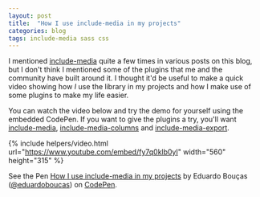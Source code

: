```yaml
---
layout: post
title:  "How I use include-media in my projects"
categories: blog
tags: include-media sass css
---
```

I mentioned [include-media](http://include-media.com) quite a few times in various posts on this blog, but I don't think I mentioned some of the plugins that me and the community have built around it. I thought it'd be useful to make a quick video showing how *I* use the library in my projects and how I make use of some plugins to make my life easier.<!--more-->

You can watch the video below and try the demo for yourself using the embedded CodePen. If you want to give the plugins a try, you'll want [include-media](https://github.com/eduardoboucas/include-media), [include-media-columns](https://github.com/eduardoboucas/include-media-columns) and [include-media-export](https://github.com/eduardoboucas/include-media-export).

{% include helpers/video.html url="https://www.youtube.com/embed/fy7q0klb0yI" width="560" height="315" %}

<p data-height="361" data-theme-id="0" data-slug-hash="eBbByj" data-default-tab="result" data-user="eduardoboucas" data-embed-version="2" data-pen-title="How I use include-media in my projects" class="codepen">See the Pen <a href="http://codepen.io/eduardoboucas/pen/eBbByj/">How I use include-media in my projects</a> by Eduardo Bouças (<a href="http://codepen.io/eduardoboucas">@eduardoboucas</a>) on <a href="http://codepen.io">CodePen</a>.</p>
<script async src="https://production-assets.codepen.io/assets/embed/ei.js"></script>